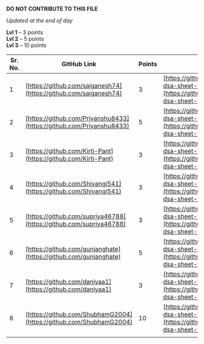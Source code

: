 **DO NOT CONTRIBUTE TO THIS FILE**

_Updated at the end of day_

**Lvl 1** – 3 points  
**Lvl 2** – 5 points  
**Lvl 3** – 10 points

| Sr. No. | GitHub Link                                                          | Points | PR no.                                                                                                                           |
|--------|----------------------------------------------------------------------|--------|----------------------------------------------------------------------------------------------------------------------------------|
| 1      | [https://github.com/saiganesh74](https://github.com/saiganesh74)     | 3      | [https://github.com/saumyayadav25/cpp-dsa-sheet-testing/pull/2](https://github.com/saumyayadav25/cpp-dsa-sheet-testing/pull/2)   |
| 2      | [https://github.com/Priyanshu8433](https://github.com/Priyanshu8433) | 5      | [https://github.com/saumyayadav25/cpp-dsa-sheet-testing/pull/8](https://github.com/saumyayadav25/cpp-dsa-sheet-testing/pull/8)   |
| 3      | [https://github.com/Kirti-Pant](https://github.com/Kirti-Pant)       | 3      | [https://github.com/saumyayadav25/cpp-dsa-sheet-testing/pull/9](https://github.com/saumyayadav25/cpp-dsa-sheet-testing/pull/9)   |
| 4      | [https://github.com/Shivangi541](https://github.com/Shivangi541)     | 3      | [https://github.com/saumyayadav25/cpp-dsa-sheet-testing/pull/13](https://github.com/saumyayadav25/cpp-dsa-sheet-testing/pull/13) |
| 5      | [https://github.com/supriya46788](https://github.com/supriya46788)   | 3      | [https://github.com/saumyayadav25/cpp-dsa-sheet-testing/pull/14](https://github.com/saumyayadav25/cpp-dsa-sheet-testing/pull/14) |
| 6      | [https://github.com/gunjanghate](https://github.com/gunjanghate)     | 5      | [https://github.com/saumyayadav25/cpp-dsa-sheet-testing/pull/18](https://github.com/saumyayadav25/cpp-dsa-sheet-testing/pull/18) |
| 7      | [https://github.com/daniyaa1](https://github.com/daniyaa1)           | 3      | [https://github.com/saumyayadav25/cpp-dsa-sheet-testing/pull/20](https://github.com/saumyayadav25/cpp-dsa-sheet-testing/pull/20) |
| 8      | [https://github.com/ShubhamG2004](https://github.com/ShubhamG2004)   | 10     | [https://github.com/saumyayadav25/cpp-dsa-sheet-testing/pull/26](https://github.com/saumyayadav25/cpp-dsa-sheet-testing/pull/26) |
| | | |
